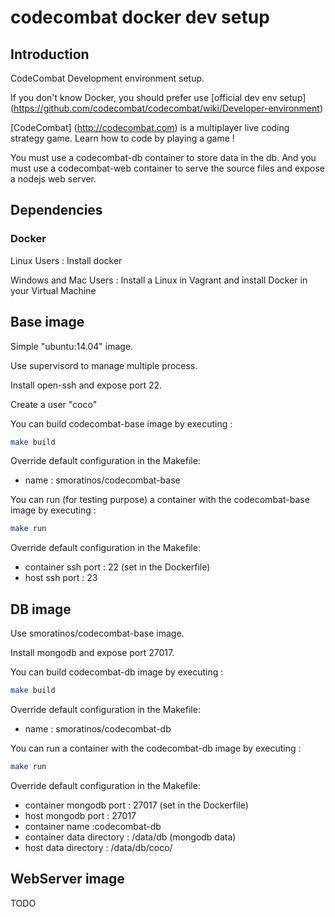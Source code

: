 codecombat docker dev setup
=================

Introduction
--------------

CodeCombat Development environment setup.

If you don't know Docker, you should prefer use [official dev env setup] (https://github.com/codecombat/codecombat/wiki/Developer-environment)

[CodeCombat] (http://codecombat.com) is a multiplayer live coding strategy game. Learn how to code by playing a game !

You must use a codecombat-db container to store data in the db.
And you must use a codecombat-web container to serve the source files and expose a nodejs web server. 

Dependencies
--------------

### Docker

Linux Users : Install docker

Windows and Mac Users : Install a Linux in Vagrant and install Docker in your Virtual Machine


Base image
--------------

Simple "ubuntu:14.04" image.

Use supervisord to manage multiple process.

Install open-ssh and expose port 22.

Create a user "coco"

You can build codecombat-base image by executing : 

```sh
make build
```

Override default configuration in the Makefile: 
- name : smoratinos/codecombat-base

You can run (for testing purpose) a container with the codecombat-base image by executing : 

```sh
make run
```

Override default configuration in the Makefile: 
- container ssh port : 22 (set in the Dockerfile)
- host ssh port : 23


DB image
--------------

Use smoratinos/codecombat-base image.

Install mongodb and expose port 27017.

You can build codecombat-db image by executing : 

```sh
make build
```

Override default configuration in the Makefile: 
- name : smoratinos/codecombat-db

You can run a container with the codecombat-db image by executing : 

```sh
make run
```
Override default configuration in the Makefile: 
- container mongodb port : 27017 (set in the Dockerfile)
- host mongodb port : 27017
- container name :codecombat-db
- container data directory : /data/db (mongodb data)
- host data directory : /data/db/coco/

WebServer image
--------------

TODO
